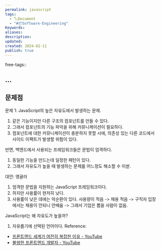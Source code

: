 ```yaml
---
permalink: javascript
tags:
  - 🏷️Document
  - "#📦Software-Engineering"
Keywords: 
aliases: 
description: 
updated: 
created: 2024-02-11
publish: true
---
```

free-tags:: 

## ...

## 문제점

문제 1: JavaScript의 높은 자유도에서 발생하는 문제.
1. 같은 기능이지만 다른 구조의 컴포넌트를 만들 수 있다. 
2. 그래서 컴포넌트의 기능 파악을 위해 커뮤니케이션이 필요하다. 
3. 컴포넌트에 대한 커뮤니케이션이 충분하지 못할 시에, 의존성 있는 다른 코드에서 사이드 이팩트가 발생할 위험이 있다. 

반면,  백엔드에서 사용되는 프레임워크들은 문법이 엄격하다. 
1. 동일한 기능을 만드는데 일정한 패턴이 있다. 
2. 그래서 자유도가 높을 때 발생하는 문제를 어느정도 해소할 수 이싿. 

대안: 앵귤러
1. 엄격한 문법을 지원하는 JavaScript 프레임워크이다. 
2. 하지만 사용률이 현저히 낮다. 
3. 사용률이 낮은 데에는 악순환이 있다. 
   사용량이 적음 -> 채용 적음 -> 구직자 입장에서는 채용이 안되니 안배움 -> 그래서 기업은 뽑을 사람이 없음. 

JavaScript는 왜 자유도가 높을까? 
1. 자유롭기에 선택된 언어이다. 
   Reference: 
- [프론트엔드 세계가 여전히 복잡한 이유 - YouTube](https://www.youtube.com/watch?v=9xRq05wc7jk)
- [불쌍한 프론트엔드 개발자 - YouTube](https://www.youtube.com/watch?v=sBcbqRgBH7E&t=220s)

